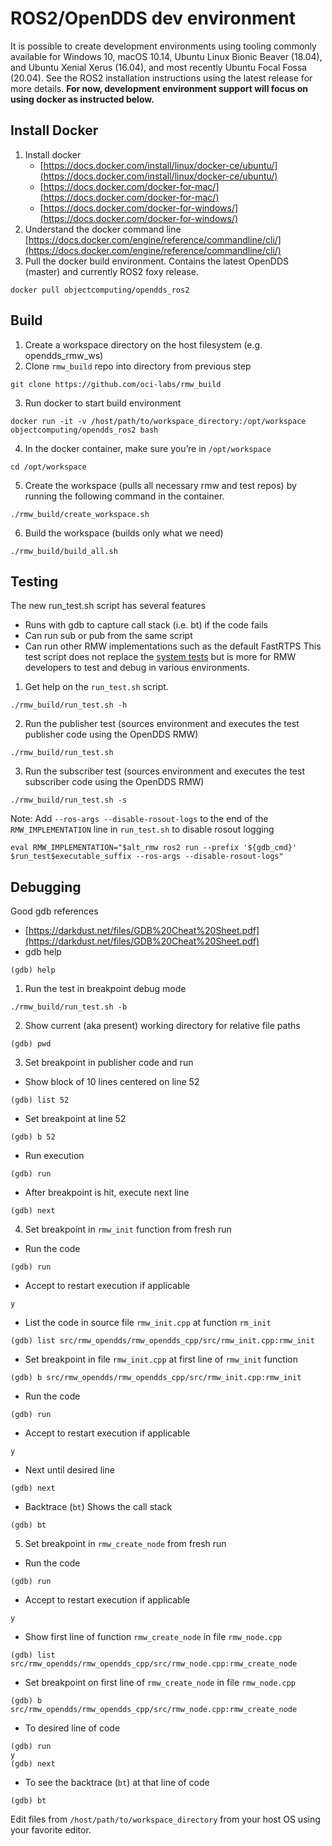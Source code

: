 # ROS2/OpenDDS dev environment

It is possible to create development environments using tooling commonly available for Windows 10, macOS 10.14, Ubuntu Linux Bionic Beaver (18.04), and Ubuntu Xenial Xerus (16.04), and most recently Ubuntu Focal Fossa (20.04). See the ROS2 installation instructions using the latest release for more details.
**For now, development environment support will focus on using docker as instructed below.**

## Install Docker

1. Install docker
    * [https://docs.docker.com/install/linux/docker-ce/ubuntu/](https://docs.docker.com/install/linux/docker-ce/ubuntu/)
    * [https://docs.docker.com/docker-for-mac/](https://docs.docker.com/docker-for-mac/)
    * [https://docs.docker.com/docker-for-windows/](https://docs.docker.com/docker-for-windows/)
2. Understand the docker command line [https://docs.docker.com/engine/reference/commandline/cli/](https://docs.docker.com/engine/reference/commandline/cli/)
3. Pull the docker build environment. Contains the latest OpenDDS (master) and currently ROS2 foxy release.

```
docker pull objectcomputing/opendds_ros2
```

## Build

1. Create a workspace directory on the host filesystem (e.g. opendds\_rmw\_ws)
2. Clone `rmw_build` repo into directory from previous step

```
git clone https://github.com/oci-labs/rmw_build
```

3. Run docker to start build environment

```
docker run -it -v /host/path/to/workspace_directory:/opt/workspace objectcomputing/opendds_ros2 bash
```

4. In the docker container, make sure you’re in `/opt/workspace`

```
cd /opt/workspace
```

5. Create the workspace (pulls all necessary rmw and test repos) by running the following command in the container.

```
./rmw_build/create_workspace.sh
```

6. Build the workspace (builds only what we need)

```
./rmw_build/build_all.sh
```

## Testing

The new run\_test.sh script has several features

* Runs with gdb to capture call stack (i.e. bt) if the code fails
* Can run sub or pub from the same script
* Can run other RMW implementations such as the default FastRTPS
This test script does not replace the [system tests](https://github.com/ros2/system_tests.git) but is more for RMW developers to test and debug in various environments.

1. Get help on the `run_test.sh` script.

```
./rmw_build/run_test.sh -h
```

2. Run the publisher test (sources environment and executes the test publisher code using the OpenDDS RMW)

```
./rmw_build/run_test.sh
```

3. Run the subscriber test (sources environment and executes the test subscriber code using the OpenDDS RMW)

```
./rmw_build/run_test.sh -s
```

Note: Add `--ros-args --disable-rosout-logs` to the end of the `RMW_IMPLEMENTATION` line in `run_test.sh` to disable rosout logging

```
eval RMW_IMPLEMENTATION="$alt_rmw ros2 run --prefix '${gdb_cmd}' $run_test$executable_suffix --ros-args --disable-rosout-logs"
```

## Debugging

Good gdb references

* [https://darkdust.net/files/GDB%20Cheat%20Sheet.pdf](https://darkdust.net/files/GDB%20Cheat%20Sheet.pdf)
* gdb help

```
(gdb) help
```

1. Run the test in breakpoint debug mode

```
./rmw_build/run_test.sh -b
```

2. Show current (aka present) working directory for relative file paths

```
(gdb) pwd
```

3. Set breakpoint in publisher code and run

* Show block of 10 lines centered on line 52

```
(gdb) list 52
```

* Set breakpoint at line 52

```
(gdb) b 52
```

* Run execution

```
(gdb) run
```

* After breakpoint is hit, execute next line

```
(gdb) next
```

4. Set breakpoint in `rmw_init` function from fresh run

* Run the code

```
(gdb) run
```

* Accept to restart execution if applicable

```
y
```

* List the code in source file `rmw_init.cpp` at function `rm_init`

```
(gdb) list src/rmw_opendds/rmw_opendds_cpp/src/rmw_init.cpp:rmw_init
```

* Set breakpoint in file `rmw_init.cpp` at first line of `rmw_init` function

```
(gdb) b src/rmw_opendds/rmw_opendds_cpp/src/rmw_init.cpp:rmw_init
```

* Run the code

```
(gdb) run
```

* Accept to restart execution if applicable

```
y
```

* Next until desired line

```
(gdb) next
```

* Backtrace (`bt`) Shows the call stack

```
(gdb) bt
```

5. Set breakpoint in `rmw_create_node` from fresh run

* Run the code

```
(gdb) run
```

* Accept to restart execution if applicable

```
y
```

* Show first line of function `rmw_create_node` in file `rmw_node.cpp`

```
(gdb) list src/rmw_opendds/rmw_opendds_cpp/src/rmw_node.cpp:rmw_create_node
```

* Set breakpoint on first line of `rmw_create_node` in file `rmw_node.cpp`

```
(gdb) b src/rmw_opendds/rmw_opendds_cpp/src/rmw_node.cpp:rmw_create_node
```

* To desired line of code

```
(gdb) run
y
(gdb) next
```

* To see the backtrace (`bt`) at that line of code

```
(gdb) bt
```

Edit files from `/host/path/to/workspace_directory` from your host OS using your favorite editor.
